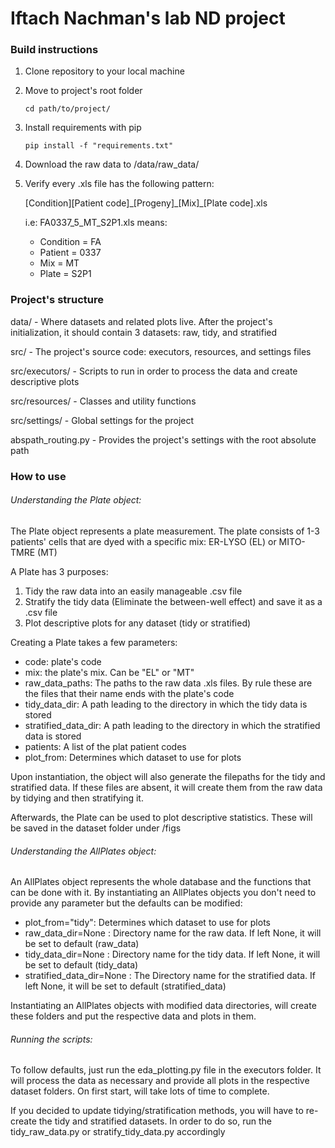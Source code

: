 # Iftach Nachman's lab ND project

### Build instructions

1. Clone repository to your local machine
2. Move to project's root folder

    `cd path/to/project/`
3. Install requirements with pip
    
    `pip install -f "requirements.txt"`

4. Download the raw data to /data/raw_data/

5. Verify every .xls file has the following pattern:
    
    [Condition][Patient code]\_[Progeny]\_[Mix]\_[Plate code].xls
    
    i.e: FA0337_5_MT_S2P1.xls means:
    - Condition = FA
    - Patient = 0337
    - Mix = MT
    - Plate = S2P1

### Project's structure
data/ - Where datasets and related plots live. After the project's initialization, it should contain 3 datasets: raw, tidy, and stratified

src/ - The project's source code: executors, resources, and settings files

src/executors/ - Scripts to run in order to process the data and create descriptive plots

src/resources/ - Classes and utility functions   

src/settings/ - Global settings for the project

abspath_routing.py - Provides the project's settings with the root absolute path

### How to use

###### Understanding the Plate object:

The Plate object represents a plate measurement. 
The plate consists of 1-3 patients' cells that are dyed with a specific mix: 
ER-LYSO (EL) or MITO-TMRE (MT)

A Plate has 3 purposes:
1. Tidy the raw data into an easily manageable .csv file
2. Stratify the tidy data (Eliminate the between-well effect) and save it as a .csv file
3. Plot descriptive plots for any dataset (tidy or stratified)

Creating a Plate takes a few parameters:

- code: plate's code 
- mix: the plate's mix. Can be "EL" or "MT" 
- raw_data_paths: The paths to the raw data .xls files. By rule these are the files that their name ends with the plate's code
- tidy_data_dir: A path leading to the directory in which the tidy data is stored
- stratified_data_dir: A path leading to the directory in which the stratified data is stored
- patients: A list of the plat patient codes
- plot_from: Determines which dataset to use for plots

Upon instantiation, the object will also generate the filepaths for the tidy and stratified data. 
If these files are absent, it will create them from the raw data by tidying and then stratifying it.

Afterwards, the Plate can be used to plot descriptive statistics. These will be saved in the dataset folder under /figs

###### Understanding the AllPlates object:

An AllPlates object represents the whole database and the functions that can be done with it.
By instantiating an AllPlates objects you don't need to provide any parameter but the defaults can be modified:

- plot_from="tidy": Determines which dataset to use for plots
- raw_data_dir=None : Directory name for the raw data. If left None, it will be set to default (raw_data)
- tidy_data_dir=None : Directory name for the tidy data. If left None, it will be set to default (tidy_data)
- stratified_data_dir=None : The Directory name for the stratified data. If left None, it will be set to default (stratified_data)

Instantiating an AllPlates objects with modified data directories, will create these folders and put the respective data and plots in them.

###### Running the scripts:

To follow defaults, just run the eda_plotting.py file in the executors folder. 
It will process the data as necessary and provide all plots in the respective dataset folders.
On first start, will take lots of time to complete.

If you decided to update tidying/stratification methods, you will have to re-create the tidy and stratified datasets.
In order to do so, run the  tidy_raw_data.py or stratify_tidy_data.py accordingly



